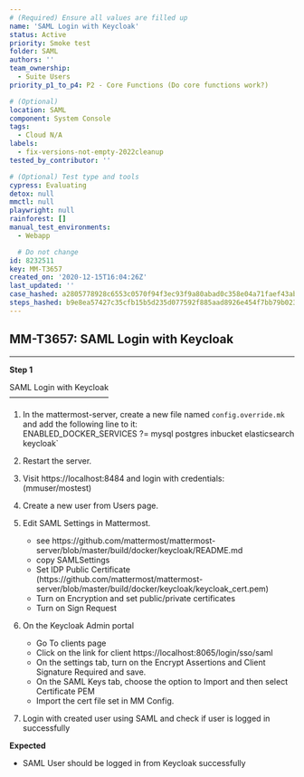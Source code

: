 ```yaml
---
# (Required) Ensure all values are filled up
name: 'SAML Login with Keycloak'
status: Active
priority: Smoke test
folder: SAML
authors: ''
team_ownership:
  - Suite Users
priority_p1_to_p4: P2 - Core Functions (Do core functions work?)

# (Optional)
location: SAML
component: System Console
tags:
  - Cloud N/A
labels:
  - fix-versions-not-empty-2022cleanup
tested_by_contributor: ''

# (Optional) Test type and tools
cypress: Evaluating
detox: null
mmctl: null
playwright: null
rainforest: []
manual_test_environments:
  - Webapp

  # Do not change
id: 8232511
key: MM-T3657
created_on: '2020-12-15T16:04:26Z'
last_updated: ''
case_hashed: a2805778928c6553c0570f94f3ec93f9a80abad0c358e04a71faef43ab0c967a3412ae95a58c548451ab601924ba25c9
steps_hashed: b9e8ea57427c35cfb15b5d235d077592f885aad8926e454f7bb79b02321be4850b54bfff0b85ce007708efd3e023bd72
---
```


<!-- (Auto-generated) Based on frontmatter's "key" and "name" -->

## MM-T3657: SAML Login with Keycloak

---

**Step 1**

SAML Login with Keycloak\
–––––––––––––––––––––––––

1. In the mattermost-server, create a new file named `config.override.mk` and add the following line to it:\
   ENABLED\_DOCKER\_SERVICES ?= mysql postgres inbucket elasticsearch keycloak\`

2. Restart the server.

3. Visit https\://localhost:8484 and login with credentials: (mmuser/mostest)

4. Create a new user from Users page.

5. Edit SAML Settings in Mattermost.

   - see https\://github.com/mattermost/mattermost-server/blob/master/build/docker/keycloak/README.md
   - copy SAMLSettings
   - Set IDP Public Certificate (https\://github.com/mattermost/mattermost-server/blob/master/build/docker/keycloak/keycloak\_cert.pem)
   - Turn on Encryption and set public/private certificates
   - Turn on Sign Request

6. On the Keycloak Admin portal

   - Go To clients page
   - Click on the link for client https\://localhost:8065/login/sso/saml
   - On the settings tab, turn on the Encrypt Assertions and Client Signature Required and save.
   - On the SAML Keys tab, choose the option to Import and then select Certificate PEM
   - Import the cert file set in MM Config.

7. Login with created user using SAML and check if user is logged in successfully

**Expected**

- SAML User should be logged in from Keycloak successfully
